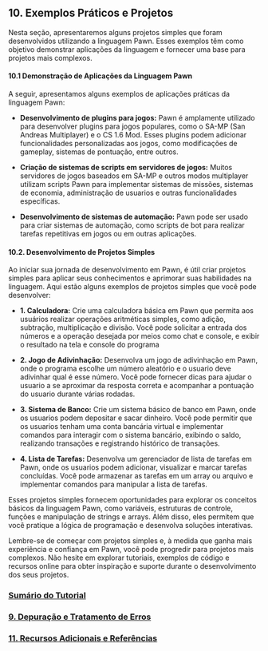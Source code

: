 ## 10. Exemplos Práticos e Projetos

Nesta seção, apresentaremos alguns projetos simples que foram desenvolvidos utilizando a linguagem Pawn. Esses exemplos têm como objetivo demonstrar aplicações da linguagem e fornecer uma base para projetos mais complexos.

#### 10.1 Demonstração de Aplicações da Linguagem Pawn

A seguir, apresentamos alguns exemplos de aplicações práticas da linguagem Pawn:

- **Desenvolvimento de plugins para jogos:** Pawn é amplamente utilizado para desenvolver plugins para jogos populares, como o SA-MP (San Andreas Multiplayer) e o CS 1.6 Mod. Esses plugins podem adicionar funcionalidades personalizadas aos jogos, como modificações de gameplay, sistemas de pontuação, entre outros.

- **Criação de sistemas de scripts em servidores de jogos:** Muitos servidores de jogos baseados em SA-MP e outros modos multiplayer utilizam scripts Pawn para implementar sistemas de missões, sistemas de economia, administração de usuarios e outras funcionalidades específicas.

- **Desenvolvimento de sistemas de automação:** Pawn pode ser usado para criar sistemas de automação, como scripts de bot para realizar tarefas repetitivas em jogos ou em outras aplicações.

#### 10.2. Desenvolvimento de Projetos Simples

Ao iniciar sua jornada de desenvolvimento em Pawn, é útil criar projetos simples para aplicar seus conhecimentos e aprimorar suas habilidades na linguagem. Aqui estão alguns exemplos de projetos simples que você pode desenvolver:

- **1. Calculadora:** Crie uma calculadora básica em Pawn que permita aos usuários realizar operações aritméticas simples, como adição, subtração, multiplicação e divisão. Você pode solicitar a entrada dos números e a operação desejada por meios como chat e console, e exibir o resultado na tela e console do programa

- **2. Jogo de Adivinhação:** Desenvolva um jogo de adivinhação em Pawn, onde o programa escolhe um número aleatório e o usuario deve adivinhar qual é esse número. Você pode fornecer dicas para ajudar o usuario a se aproximar da resposta correta e acompanhar a pontuação do usuario durante várias rodadas.

- **3. Sistema de Banco:** Crie um sistema básico de banco em Pawn, onde os usuarios podem depositar e sacar dinheiro. Você pode permitir que os usuarios tenham uma conta bancária virtual e implementar comandos para interagir com o sistema bancário, exibindo o saldo, realizando transações e registrando histórico de transações.

- **4. Lista de Tarefas:** Desenvolva um gerenciador de lista de tarefas em Pawn, onde os usuarios podem adicionar, visualizar e marcar tarefas concluídas. Você pode armazenar as tarefas em um array ou arquivo e implementar comandos para manipular a lista de tarefas.

Esses projetos simples fornecem oportunidades para explorar os conceitos básicos da linguagem Pawn, como variáveis, estruturas de controle, funções e manipulação de strings e arrays. Além disso, eles permitem que você pratique a lógica de programação e desenvolva soluções interativas.

Lembre-se de começar com projetos simples e, à medida que ganha mais experiência e confiança em Pawn, você pode progredir para projetos mais complexos. Não hesite em explorar tutoriais, exemplos de código e recursos online para obter inspiração e suporte durante o desenvolvimento dos seus projetos.

### [Sumário do Tutorial](https://github.com/device-black/pawn-tutorial/)
### [9. Depuração e Tratamento de Erros](https://github.com/device-black/pawn-tutorial/)
### [11. Recursos Adicionais e Referências](https://github.com/device-black/pawn-tutorial/)
